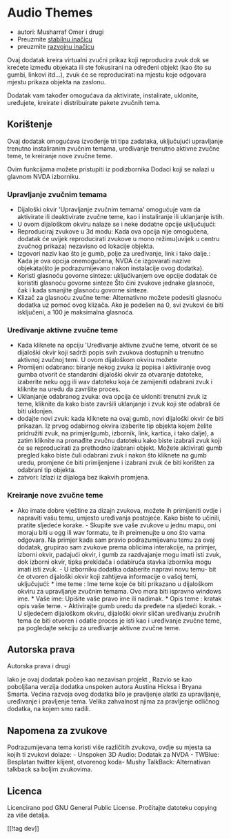 # Audio Themes #

*   autori: Musharraf Omer i drugi
*   Preuzmite [stabilnu inačicu][1]
*   preuzmite [razvojnu inačicu][2]

Ovaj dodatak kreira virtualni zvučni prikaz koji reproducira zvuk dok se
krećete između objekata ili ste fokusirani na određeni objekt (kao što su
gumbi, linkovi itd...), zvuk će se reproducirati na mjestu koje odgovara
mjestu prikaza objekta na zaslonu. 

Dodatak vam također omogućava da aktivirate, instalirate, uklonite,
uređujete, kreirate i distribuirate pakete zvučnih tema.

## Korištenje 

Ovaj dodatak omogućava izvođenje tri tipa zadataka, uključujući upravljanje
trenutno instaliranim zvučnim temama, uređivanje trenutno aktivne zvučne
teme, te kreiranje nove zvučne teme. 

Ovim funkcijama možete pristupiti iz podizbornika Dodaci koji se nalazi u
glavnom NVDA izborniku.

### Upravljanje zvučnim temama 

- Dijaloški okvir 'Upravljanje zvučnim temama' omogućuje vam da aktivirate
  ili deaktivirate zvučne teme, kao i instaliranje ili uklanjanje istih.
- U ovom dijaloškom okviru nalaze se i neke dodatne opcije uključujući:
 - Reproduciraj zvukove u 3d modu: Kada ova opcija nije omogućena, dodatak će uvijek reproducirati zvukove u mono režimu(uvijek u centru zvučnog prikaza) nezavisno od lokacije objekta.
 - Izgovori naziv kao što je gumb, polje za uređivanje, link i tako dalje.: Kada je ova opcija onemogućena, NVDA će izgovarati nazive objekata(što je podrazumijevano nakon instalacije ovog dodatka).
 - Koristi glasnoću govorne sinteze: ukljućivanjem ove opcije dodatak će koristiti glasnoću govorne sinteze Što čini zvukove jednake glasnoće, čak i kada smanjite glasnoću govorne sinteze.
 - Klizač za glasnoću zvučne teme: Alternativno možete podesiti glasnoću dodatka uz pomoć ovog klizača. Ako je podešen na 0, svi zvukovi će biti isključeni, a 100 je maksimalna glasnoća.

### Uređivanje aktivne zvučne teme 

- Kada kliknete na opciju 'Uređivanje aktivne zvučne teme, otvorit će se
  dijaloški okvir koji sadrži popis svih zvukova dostupnih u trenutno
  aktivnoj zvučnoj temi. U ovom dijaloškom okviru možete 
- Promijeni odabrano: biranje nekog zvuka iz popisa i aktiviranje ovog gumba
  otvorit će standardni dijaloški okvir za otvaranje datoteke, izaberite
  neku ogg ili wav datoteku koja će zamijeniti odabrani zvuk i kliknite na
  uredu da završite proces.
- Uklanjanje odabranog zvuka: ova opcija će ukloniti trenutni zvuk iz teme,
  kliknite da kako biste završili uklanjanje i zvuk koji ste odabrali će
  biti uklonjen.
- dodajte novi zvuk: kada kliknete na ovaj gumb, novi dijaloški okvir će biti prikazan. Iz prvog odabirnog okvira izaberite tip objekta kojem želite pridružiti zvuk, na primjer(gumb, izbornik, link, kartica, i tako dalje), a zatim kliknite na pronađite zvučnu datoteku kako biste izabrali zvuk koji će se reproducirati za prethodno izabrani objekt. Možete aktivirati gumb pregled kako biste čuli odabrani zvuk i nakon što kliknete na gumb uredu, promjene će biti primijenjene i izabrani zvuk će biti korišten za odabrani tip objekta. 
- zatvori: Izlazi iz dijaloga bez ikakvih promjena.

### Kreiranje nove zvučne teme 

- Ako imate dobre vještine za dizajn zvukova, možete ih primijeniti ovdje i
napraviti vašu temu, umjesto uređivanja postojeće. Kako biste to učinili,
pratite sljedeće korake.  - Skupite sve vaše zvukove u jednu mapu, oni
moraju biti u ogg ili wav formatu, te ih preimenujte u ono što vama
odgovara. Na primjer kada sam pravio podrazumijevanu temu za ovaj dodatak,
grupirao sam zvukove prema oblicima interakcije, na primjer, izborni okvir,
padajući okvir, i gumb za razdvajanje mogu imati isti zvuk, dok izborni
okvir, tipka prekidača i odabiruća stavka izbornika mogu imati isti zvuk.  -
U izborniku dodatka odaberite napravi novu temu- bit će otvoren dijaloški
okvir koji zahtijeva informacije o vašoj temi, uključujući: *	ime teme : Ime
teme koje će biti prikazano u dijaloškom okviru za upravljanje zvučnim
temama. Ovo mora biti ispravno windows ime.  *	Vaše ime: Upišite vaše pravo
ime ili nadimak.  *	Opis teme : kratak opis vaše teme.  - Aktivirajte gumb
uredu da pređete na sljedeći korak.  - U sljedećem dijaloškom okviru,
dijaloški okvir sličan uređivanju zvučnih tema će biti otvoren i odatle
proces je isti kao i uređivanje zvučne teme, pa pogledajte sekciju za
uređivanje aktivne zvučne teme.

## Autorska prava 

Autorska prava i drugi 

Iako je ovaj dodatak počeo kao nezavisan projekt , Razvio se kao poboljšana
verzija dodatka unspoken autora Austina Hicksa i Bryana Smarta. Većina
razvoja ovog dodatka bilo je pravljenje alatki za upravljanje, uređivanje i
pravljenje tema. Velika zahvalnost njima za pravljenje odličnog dodatka, na
kojem smo radili.

## Napomena za zvukove 

Podrazumijevana tema koristi više različitih zvukova, ovdje su mjesta sa
kojih ti zvukovi dolaze: - Unspoken 3D Audio: Dodatak za NVDA - TWBlue:
Besplatan twitter klijent, otvorenog koda- Mushy TalkBack: Alternativan
talkback sa boljim zvukovima.

## Licenca 
Licencirano pod GNU General Public License. Pročitajte datoteku copying za
više detalja.

[[!tag dev]]

[1]: https://addons.nvda-project.org/files/get.php?file=ath

[2]: https://addons.nvda-project.org/files/get.php?file=ath-dev

